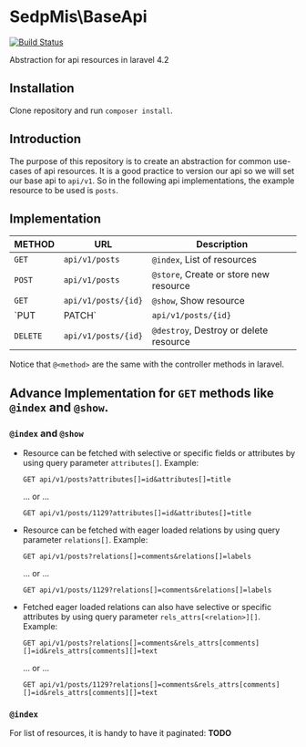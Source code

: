 # SedpMis\BaseApi

[![Build Status](https://travis-ci.org/sedp-mis/base-api.svg?branch=master)](https://travis-ci.org/sedp-mis/base-api)

Abstraction for api resources in laravel 4.2

## Installation
Clone repository and run `composer install`.

## Introduction

The purpose of this repository is to create an abstraction for common use-cases of api resources. 
It is a good practice to version our api so we will set our base api to `api/v1`. 
So in the following api implementations, the example resource to be used is `posts`.

## Implementation
 METHOD     | URL                 | Description
---         | ---                 | ---
`GET`       | `api/v1/posts`      | `@index`, List of resources
`POST`      | `api/v1/posts`      | `@store`, Create or store new resource
`GET`       | `api/v1/posts/{id}` | `@show`, Show resource
`PUT|PATCH` | `api/v1/posts/{id}` | `@update`, Update resource
`DELETE`    | `api/v1/posts/{id}` | `@destroy`, Destroy or delete resource

Notice that `@<method>` are the same with the controller methods in laravel.

## Advance Implementation for `GET` methods like `@index` and `@show`.
### `@index` and `@show`

* Resource can be fetched with selective or specific fields or attributes by using query parameter `attributes[]`. Example:
  ```
  GET api/v1/posts?attributes[]=id&attributes[]=title
  ```
  ... or ...
  ```
  GET api/v1/posts/1129?attributes[]=id&attributes[]=title
  ```

* Resource can be fetched with eager loaded relations by using query parameter `relations[]`. Example:
  ```
  GET api/v1/posts?relations[]=comments&relations[]=labels
  ```
  ... or ...
  ```
  GET api/v1/posts/1129?relations[]=comments&relations[]=labels
  ```

* Fetched eager loaded relations can also have selective or specific attributes by using query parameter `rels_attrs[<relation>][]`. Example:
  ```
  GET api/v1/posts?relations[]=comments&rels_attrs[comments][]=id&rels_attrs[comments][]=text
  ```
  ... or ...
  ```
  GET api/v1/posts/1129?relations[]=comments&rels_attrs[comments][]=id&rels_attrs[comments][]=text
  ```

### `@index`
For list of resources, it is handy to have it paginated:
__TODO__
